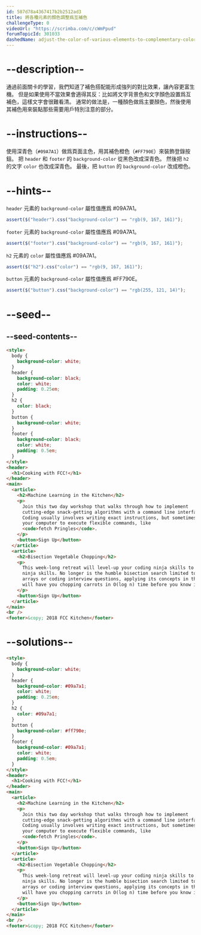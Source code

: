 ```yaml
---
id: 587d78a4367417b2b2512ad3
title: 將各種元素的顏色調整爲互補色
challengeType: 0
videoUrl: "https://scrimba.com/c/cWmPpud"
forumTopicId: 301033
dashedName: adjust-the-color-of-various-elements-to-complementary-colors
---
```


# --description--

通過前面關卡的學習，我們知道了補色搭配能形成強列的對比效果，讓內容更富生機。 但是如果使用不當效果會適得其反：比如將文字背景色和文字顏色設置爲互補色，這樣文字會很難看清。 通常的做法是，一種顏色做爲主要顏色，然後使用其補色用來裝點那些需要用戶特別注意的部分。

# --instructions--

使用深青色（`#09A7A1`）做爲頁面主色，用其補色橙色（`#FF790E`）來裝飾登錄按鈕。 把 `header` 和 `footer` 的 `background-color` 從黑色改成深青色。 然後把 `h2` 的文字 `color` 也改成深青色。 最後，把 `button` 的 `background-color` 改成橙色。

# --hints--

`header` 元素的 `background-color` 屬性值應爲 #09A7A1。

```js
assert($("header").css("background-color") == "rgb(9, 167, 161)");
```

`footer` 元素的 `background-color` 屬性值應爲 #09A7A1。

```js
assert($("footer").css("background-color") == "rgb(9, 167, 161)");
```

`h2` 元素的 `color` 屬性值應爲 #09A7A1。

```js
assert($("h2").css("color") == "rgb(9, 167, 161)");
```

`button` 元素的 `background-color` 屬性值應爲 #FF790E。

```js
assert($("button").css("background-color") == "rgb(255, 121, 14)");
```

# --seed--

## --seed-contents--

```html
<style>
  body {
    background-color: white;
  }
  header {
    background-color: black;
    color: white;
    padding: 0.25em;
  }
  h2 {
    color: black;
  }
  button {
    background-color: white;
  }
  footer {
    background-color: black;
    color: white;
    padding: 0.5em;
  }
</style>
<header>
  <h1>Cooking with FCC!</h1>
</header>
<main>
  <article>
    <h2>Machine Learning in the Kitchen</h2>
    <p>
      Join this two day workshop that walks through how to implement
      cutting-edge snack-getting algorithms with a command line interface.
      Coding usually involves writing exact instructions, but sometimes you need
      your computer to execute flexible commands, like
      <code>fetch Pringles</code>.
    </p>
    <button>Sign Up</button>
  </article>
  <article>
    <h2>Bisection Vegetable Chopping</h2>
    <p>
      This week-long retreat will level-up your coding ninja skills to actual
      ninja skills. No longer is the humble bisection search limited to sorted
      arrays or coding interview questions, applying its concepts in the kitchen
      will have you chopping carrots in O(log n) time before you know it.
    </p>
    <button>Sign Up</button>
  </article>
</main>
<br />
<footer>&copy; 2018 FCC Kitchen</footer>
```

# --solutions--

```html
<style>
  body {
    background-color: white;
  }
  header {
    background-color: #09a7a1;
    color: white;
    padding: 0.25em;
  }
  h2 {
    color: #09a7a1;
  }
  button {
    background-color: #ff790e;
  }
  footer {
    background-color: #09a7a1;
    color: white;
    padding: 0.5em;
  }
</style>
<header>
  <h1>Cooking with FCC!</h1>
</header>
<main>
  <article>
    <h2>Machine Learning in the Kitchen</h2>
    <p>
      Join this two day workshop that walks through how to implement
      cutting-edge snack-getting algorithms with a command line interface.
      Coding usually involves writing exact instructions, but sometimes you need
      your computer to execute flexible commands, like
      <code>fetch Pringles</code>.
    </p>
    <button>Sign Up</button>
  </article>
  <article>
    <h2>Bisection Vegetable Chopping</h2>
    <p>
      This week-long retreat will level-up your coding ninja skills to actual
      ninja skills. No longer is the humble bisection search limited to sorted
      arrays or coding interview questions, applying its concepts in the kitchen
      will have you chopping carrots in O(log n) time before you know it.
    </p>
    <button>Sign Up</button>
  </article>
</main>
<br />
<footer>&copy; 2018 FCC Kitchen</footer>
```
